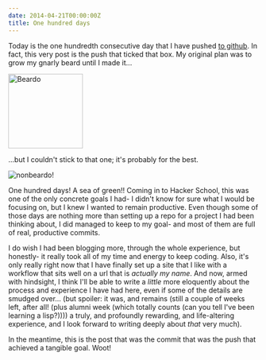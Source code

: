 ```yaml
---
date: 2014-04-21T00:00:00Z
title: One hundred days
---
```


Today is the one hundredth consecutive day that I have pushed [to github](https://github.com/urthbound). In fact, this very post is the push that ticked that box. My original plan was to grow my gnarly beard until I made it...

<a href="https://www.flickr.com/photos/monkeywithamirror/14578033991" title="Beardo by Jeff Fowler, on Flickr"><img src="https://farm4.staticflickr.com/3858/14578033991_26e8210480_q.jpg" width="150" height="150" alt="Beardo"></a>

...but I couldn't stick to that one; it's probably for the best.

![nonbeardo!](https://d29xw0ra2h4o4u.cloudfront.net/assets/people/jeff_fowler_150-a822808c20d0aa36edcb3a122403b309.jpg)

One hundred days! A sea of green!! Coming in to Hacker School, this was one of the only concrete goals I had- I didn't know for sure what I would be focusing on, but I knew I wanted to remain productive. Even though some of those days are nothing more than setting up a repo for a project I had been thinking about, I did managed to keep to my goal- and most of them are full of real, productive commits.

I do wish I had been blogging more, through the whole experience, but honestly- it really took all of my time and energy to keep coding. Also, it's only really right now that I have finally set up a site that I like with a workflow that sits well on a url that is *actually my name*. And now, armed with hindsight, I think I'll be able to write a *little* more eloquently about the process and experience I have had here, even if some of the details are smudged over... (but spoiler: it was, and remains (still a couple of weeks left, after all! (plus alumni week (which totally counts (can you tell I've been learning a lisp?)))) a truly, and profoundly rewarding, and life-altering experience, and I look forward to writing deeply about *that* very much).

In the meantime, this is the post that was the commit that was the push that achieved a tangible goal. Woot!
